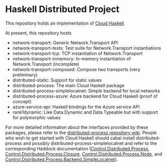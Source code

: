 Haskell Distributed Project
===========================

This repository holds an implementation of [Cloud Haskell][1].

At present, this repository hosts 

* network-transport: Generic Network.Transport API
* network-transport-tests: Test suite for Network.Transport instantiations
* network-transport-tcp: TCP instantiation of Network.Transport
* network-transport-inmemory: In-memory instantiation of Network.Transport (incomplete) 
* network-transport-composed: Compose two transports (very preliminary)
* distributed-static: Support for static values
* distributed-process: The main Cloud Haskell package
* distributed-process-simplelocalnet: Simple backend for local networks
* distributed-process-azure: Azure backend for Cloud Haskell (proof of concept)
* azure-service-api: Haskell bindings for the Azure service API
* rank1dynamic: Like Data.Dynamic and Data.Typeable but with support for polymorphic values

For more detailed information about the interfaces provided by these packages,
please refer to the [distributed-process repository wiki][2]. People who wish
to get started with Cloud Haskell should cabal install
distributed-process and possibly distributed-process-simplelocalnet and refer
to the corresponding Haddock documentation ([Control.Distributed.Process][3],
[Control.Distributed.Process.Closure][4],
[Control.Distributed.Process.Node][5], and
[Control.Distributed.Process.Backend.SimpleLocalnet][6]).

[1]: http://www.haskell.org/haskellwiki/Cloud_Haskell
[2]: https://github.com/haskell-distributed/distributed-process/wiki
[3]: http://hackage.haskell.org/packages/archive/distributed-process/0.2.1.4/doc/html/Control-Distributed-Process.html
[4]: http://hackage.haskell.org/packages/archive/distributed-process/0.2.1.4/doc/html/Control-Distributed-Process-Closure.html
[5]: http://hackage.haskell.org/packages/archive/distributed-process/0.2.1.4/doc/html/Control-Distributed-Process-Node.html
[6]: http://hackage.haskell.org/packages/archive/distributed-process-simplelocalnet/0.2.0.3/doc/html/Control-Distributed-Process-Backend-SimpleLocalnet.html
